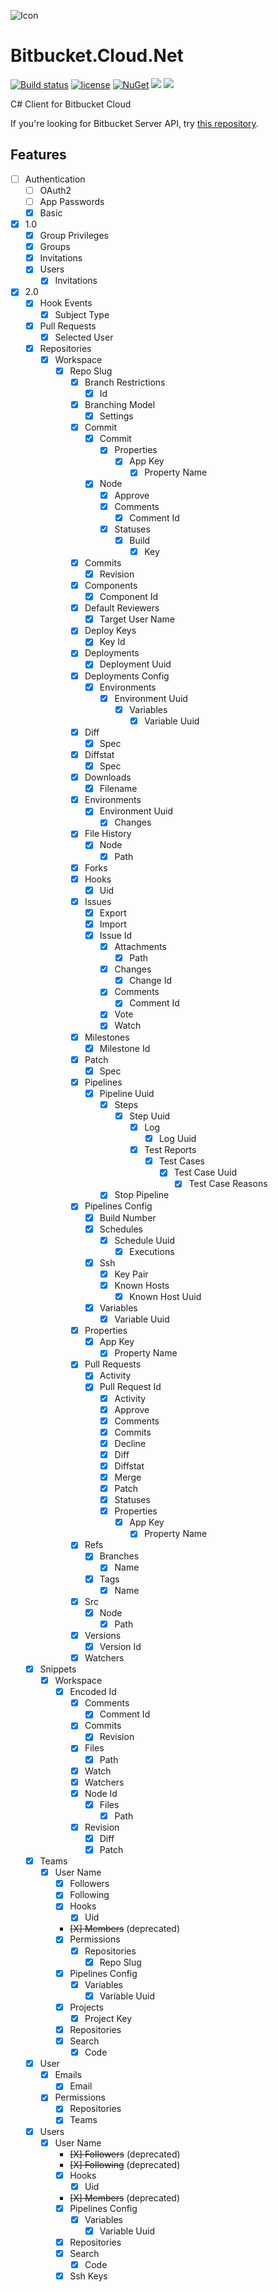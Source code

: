 ![Icon](https://i.imgur.com/OsDAzyV.png)
# Bitbucket.Cloud.Net 
[![Build status](https://ci.appveyor.com/api/projects/status/e6syxlce88nlg75d?svg=true)](https://ci.appveyor.com/project/lvermeulen/bitbucket-cloud-net)
 [![license](https://img.shields.io/github/license/lvermeulen/Bitbucket.Cloud.Net.svg?maxAge=2592000)](https://github.com/lvermeulen/Bitbucket.Cloud.Net/blob/master/LICENSE) [![NuGet](https://img.shields.io/nuget/vpre/Bitbucket.Cloud.Net.svg?maxAge=2592000)](https://www.nuget.org/packages/Bitbucket.Cloud.Net/) 
 ![](https://img.shields.io/badge/.net-4.6-yellowgreen.svg) ![](https://img.shields.io/badge/netstandard-1.6-yellowgreen.svg)

C# Client for Bitbucket Cloud

If you're looking for Bitbucket Server API, try [this repository](https://github.com/lvermeulen/Bitbucket.Net).

## Features
* [ ] Authentication
    * [ ] OAuth2
    * [ ] App Passwords
    * [X] Basic
* [X] 1.0
    * [X] Group Privileges
    * [X] Groups
    * [X] Invitations
    * [X] Users
        * [X] Invitations
* [X] 2.0
    * [X] Hook Events
        * [X] Subject Type
    * [X] Pull Requests
        * [X] Selected User
    * [X] Repositories
        * [X] Workspace
            * [X] Repo Slug
                * [X] Branch Restrictions
                    * [X] Id
                * [X] Branching Model
                    * [X] Settings
                * [X] Commit
                    * [X] Commit
                        * [X] Properties
                            * [X] App Key
                                * [X] Property Name
                    * [X] Node
                        * [X] Approve
                        * [X] Comments
                            * [X] Comment Id
                        * [X] Statuses
                            * [X] Build
                                * [X] Key
                * [X] Commits
                    * [X] Revision
                * [X] Components
                    * [X] Component Id
                * [X] Default Reviewers
                    * [X] Target User Name
                * [X] Deploy Keys
                    * [X] Key Id
                * [X] Deployments
                    * [X] Deployment Uuid
                * [X] Deployments Config
                    * [X] Environments
                        * [X] Environment Uuid
                            * [X] Variables
                                * [X] Variable Uuid
                * [X] Diff
                    * [X] Spec
                * [X] Diffstat
                    * [X] Spec
                * [X] Downloads
                    * [X] Filename
                * [X] Environments
                    * [X] Environment Uuid
                        * [X] Changes
                * [X] File History
                    * [X] Node
                        * [X] Path
                * [X] Forks
                * [X] Hooks
                    * [X] Uid
                * [X] Issues
                    * [X] Export
                    * [X] Import
                    * [X] Issue Id
                        * [X] Attachments
                            * [X] Path
                        * [X] Changes
                            * [X] Change Id
                        * [X] Comments
                            * [X] Comment Id
                        * [X] Vote
                        * [X] Watch
                * [X] Milestones
                    * [X] Milestone Id
                * [X] Patch
                    * [X] Spec
                * [X] Pipelines
                    * [X] Pipeline Uuid
                        * [X] Steps
                            * [X] Step Uuid
                                * [X] Log
                                    * [X] Log Uuid
                                * [X] Test Reports
                                    * [X] Test Cases
                                        * [X] Test Case Uuid
                                            * [X] Test Case Reasons
                        * [X] Stop Pipeline
                * [X] Pipelines Config
                    * [X] Build Number
                    * [X] Schedules
                        * [X] Schedule Uuid
                            * [X] Executions
                    * [X] Ssh
                        * [X] Key Pair
                        * [X] Known Hosts
                            * [X] Known Host Uuid
                    * [X] Variables
                        * [X] Variable Uuid
                * [X] Properties
                    * [X] App Key
                        * [X] Property Name
                * [X] Pull Requests
                    * [X] Activity
                    * [X] Pull Request Id
                        * [X] Activity
                        * [X] Approve
                        * [X] Comments
                        * [X] Commits
                        * [X] Decline
                        * [X] Diff
                        * [X] Diffstat
                        * [X] Merge
                        * [X] Patch
                        * [X] Statuses
                        * [X] Properties
                            * [X] App Key
                                * [X] Property Name
                * [X] Refs
                    * [X] Branches
                        * [X] Name
                    * [X] Tags
                        * [X] Name
                * [X] Src
                    * [X] Node
                        * [X] Path
                * [X] Versions
                    * [X] Version Id
                * [X] Watchers
    * [X] Snippets
        * [X] Workspace
            * [X] Encoded Id
                * [X] Comments
                    * [X] Comment Id
                * [X] Commits
                    * [X] Revision
                * [X] Files
                    * [X] Path
                * [X] Watch
                * [X] Watchers
                * [X] Node Id
                    * [X] Files
                        * [X] Path
                * [X] Revision
                    * [X] Diff
                    * [X] Patch
    * [X] Teams
        * [X] User Name
            * [X] Followers
            * [X] Following
            * [X] Hooks
                * [X] Uid
            * ~~[X] Members~~ (deprecated)
            * [X] Permissions
                * [X] Repositories
                    * [X] Repo Slug
            * [X] Pipelines Config
                * [X] Variables
                    * [X] Variable Uuid
            * [X] Projects
                * [X] Project Key
            * [X] Repositories
            * [X] Search
                * [X] Code
    * [X] User
        * [X] Emails
            * [X] Email
        * [X] Permissions
            * [X] Repositories
            * [X] Teams
    * [X] Users
        * [X] User Name
            * ~~[X] Followers~~ (deprecated)
            * ~~[X] Following~~ (deprecated)
            * [X] Hooks
                * [X] Uid
            * ~~[X] Members~~ (deprecated)
            * [X] Pipelines Config
                * [X] Variables
                    * [X] Variable Uuid
            * [X] Repositories
            * [X] Search
                * [X] Code
            * [X] Ssh Keys
